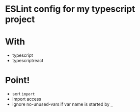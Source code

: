 # ESLint config for my typescript project

# With

- typescript
- typescriptreact

# Point!

- sort `import`
- import access
- ignore no-unused-vars if var name is started by `_`

